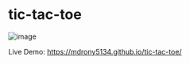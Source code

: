 # tic-tac-toe

![image](https://github.com/mdrony5134/tic-tac-toe/assets/98208421/10875f2b-6326-46bc-815f-c4c24ab5a011)

Live Demo: https://mdrony5134.github.io/tic-tac-toe/
